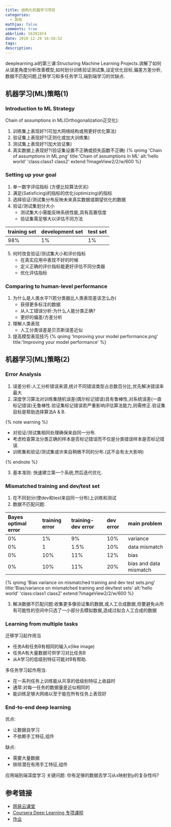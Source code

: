 ```yaml
---
title: 结构化机器学习项目
categories:
  - 其他
mathjax: false
comments: true
abbrlink: 563918f4
date: 2018-12-20 16:58:52
tags:
description:
---
```

deeplearning.ai的第三课:Structuring Machine Learning Projects.讲解了如何从误差角度分析改善模型,如何划分训练验证测试集,设定优化目标,偏差方差分析,数据不匹配问题,迁移学习和多任务学习,端到端学习的优缺点.
<!-- more -->

## 机器学习(ML)策略(1)
### Introduction to ML Strategy
Chain of assumptions in ML(Orthogonalization正交化):
1. 训练集上表现好?(可加大网络结构或用更好优化算法)
2. 验证集上表现好?(正则化或加大训练集)
3. 测试集上表现好?(加大验证集)
4. 真实数据上表现好?(验证集设置不正确或损失函数不正确)
{% qnimg 'Chain of assumptions in ML.png' title:'Chain of assumptions in ML' alt:'hello world' 'class:class1 class2' extend:?imageView2/2/w/600 %}

### Setting up your goal
1. 单一数字评估指标 (方便比较算法优劣)
2. 满足(Satisficing)的指标的优化(optimizing)的指标
3. 选择验证/测试集分布反映未来真实数据或期望优化的数据
4. 验证/测试集划分大小
	* 测试集大小需能反映系统性能,具有高置信度
	* 验证集需足够大以评估不同方法

|training set|development set|test set|
|:-|:-|:-|
|98%|1%|1%|

5. 何时改变验证/测试集大小和评价指标
	* 在真实应用中表现不好的时候
	* 定义正确的评价指标能更好评估不同分类器
	* 优化评估指标

### Comparing to human-level performance
1. 为什么是人类水平?(若分类器比人类表现差该怎么办)
	* 获得更多标注的数据
	* 从人工错误分析:为什么人能分类正确?
	* 更好的偏差/方差分析
2. 理解人类表现
	* 人工分类误差是贝页斯误差近似
3. 提高模型表现技巧
{% qnimg 'Improving your model performance.png' title:'Improving your model performance' %}

## 机器学习(ML)策略(2)
### Error Analysis
1. 误差分析:人工分析错误来源,统计不同错误类型占总数百分比,优先解决错误率最大
2. 深度学习算法对训练集随机误差(偶尔标记错误)具有鲁棒性,对系统误差(一直标记错误)无鲁棒性.验证集标记错误若严重影响评估算法能力,则需修正.验证集目标是帮助选择算法A & B.

{% note warning %}

* 对验证/测试集相同处理确保来自同一分布.
* 考虑检查算法分类正确的样本是否标记错误而不仅是分类错误样本是否标记错误.
* 训练集和验证/测试集或许来自稍微不同的分布.(这不会有太大影响)

{% endnote %}

3.  基本准则: 快速建立第一个系统,然后迭代优化.

### Mismatched training and dev/test set

1. 在不同划分(使dev和test来自同一分布)上训练和测试
2. 数据不匹配问题:

|Bayes optimal error|training error|training-dev error|dev error|main problem|
|:-|:--|:--|:--|:-|
|0%|1%|9%|10%|variance|
|0%|1|1.5%|10%|data mismatch|
|0%|10%|11%|12%|bias|
|0%|10%|11%|20%|bias and data mismatch|

{% qnimg 'Bias variance on mismatched training and dev test sets.png' title:'Bias/variance on mismatched training and dev/test sets' alt:'hello world' 'class:class1 class2' extend:?imageView2/2/w/600 %}

3. 解决数据不匹配问题:收集更多像验证集的数据,或人工合成数据,但要避免从所有可能性的空间中只选了一小部分去模拟数据,造成过拟合人工合成的数据

### Learning from multiple tasks

迁移学习起作用当

* 任务A和任务B有相同的输入x(like image)
* 任务A有大量数据可供学习对比任务B
* 从A学习的低级别特征可能对B有帮助.

多任务学习起作用当:

* 在一系列任务上训练能从共享的低级别特征上收益时
* 通常:对每一任务的数据量是近似相同的
* 能训练足够大网络以至于能在所有任务上表现好

### End-to-end deep learning
优点:

* 让数据自学习
* 不依赖手工特征,组件
	
缺点:

* 需要大量数据
* 排除潜在有用手工特征,组件

应用端到端深度学习
关键问题: 你有足够的数据去学习从x映射到y的复杂性吗?

## 参考链接
* [网易云课堂](https://mooc.study.163.com/course/2001280004#/info) 
* [Coursera Deep Learning 专项课程](https://www.coursera.org/specializations/deep-learning) 
* [作业](https://github.com/tw19941212/Course) 